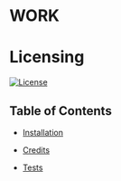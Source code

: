 
# WORK


# Licensing

[![License](https://img.shields.io/badge/License-AGPL%20v3-blue.svg)](https://choosealicense.com/licenses/agpl-3.0/)
    


## Table of Contents

* [Installation](#installation)
    


* [Credits](#credits)
    


* [Tests](#tests)
    

    

